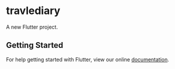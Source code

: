 # travlediary

A new Flutter project.

## Getting Started

For help getting started with Flutter, view our online
[documentation](https://flutter.io/).
